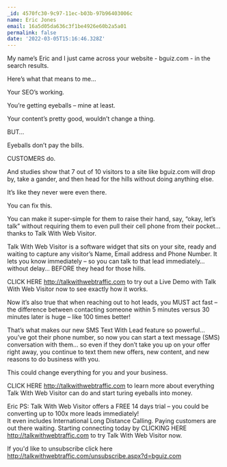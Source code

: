 ```yaml
---
_id: 4570fc30-9c97-11ec-b03b-97b96403006c
name: Eric Jones
email: 16a5d05da636c3f1be4926e60b2a5a01
permalink: false
date: '2022-03-05T15:16:46.328Z'
---
```

My name’s Eric and I just came across your website - bguiz.com - in the search results.

Here’s what that means to me…

Your SEO’s working.

You’re getting eyeballs – mine at least.

Your content’s pretty good, wouldn’t change a thing.

BUT…

Eyeballs don’t pay the bills.

CUSTOMERS do.

And studies show that 7 out of 10 visitors to a site like bguiz.com will drop by, take a gander, and then head for the hills without doing anything else.

It’s like they never were even there.

You can fix this.

You can make it super-simple for them to raise their hand, say, “okay, let’s talk” without requiring them to even pull their cell phone from their pocket… thanks to Talk With Web Visitor.

Talk With Web Visitor is a software widget that sits on your site, ready and waiting to capture any visitor’s Name, Email address and Phone Number.  It lets you know immediately – so you can talk to that lead immediately… without delay… BEFORE they head for those hills.
  
CLICK HERE http://talkwithwebtraffic.com to try out a Live Demo with Talk With Web Visitor now to see exactly how it works.

Now it’s also true that when reaching out to hot leads, you MUST act fast – the difference between contacting someone within 5 minutes versus 30 minutes later is huge – like 100 times better!

That’s what makes our new SMS Text With Lead feature so powerful… you’ve got their phone number, so now you can start a text message (SMS) conversation with them… so even if they don’t take you up on your offer right away, you continue to text them new offers, new content, and new reasons to do business with you.

This could change everything for you and your business.

CLICK HERE http://talkwithwebtraffic.com to learn more about everything Talk With Web Visitor can do and start turing eyeballs into money.

Eric
PS: Talk With Web Visitor offers a FREE 14 days trial – you could be converting up to 100x more leads immediately!   
It even includes International Long Distance Calling. 
Paying customers are out there waiting. 
Starting connecting today by CLICKING HERE http://talkwithwebtraffic.com to try Talk With Web Visitor now.

If you'd like to unsubscribe click here http://talkwithwebtraffic.com/unsubscribe.aspx?d=bguiz.com
